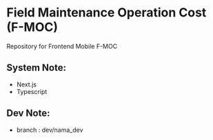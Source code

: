 #  Field Maintenance Operation Cost (F-MOC)
Repository for Frontend Mobile F-MOC 
## System Note:
- Next.js
- Typescript

## Dev Note:
- branch : dev/nama_dev
